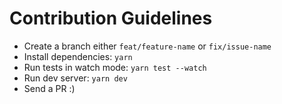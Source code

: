 # Contribution Guidelines

* Create a branch either `feat/feature-name` or `fix/issue-name`
* Install dependencies: `yarn`
* Run tests in watch mode: `yarn test --watch`
* Run dev server: `yarn dev`
* Send a PR :)
